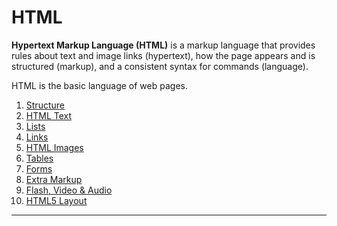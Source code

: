 # HTML

**Hypertext Markup Language (HTML)** is a markup language that provides rules about text and image links (hypertext), how the page appears and is structured (markup), and a consistent syntax for commands (language). 

HTML is the basic language of web pages.

1. [Structure](https://github.com/olem-diga/HTML/blob/main/1.%20Structure/Structure.md)
2. [HTML Text](https://github.com/olem-diga/HTML/blob/main/2.%20Text/HTML%20Text.md)
3. [Lists](https://github.com/olem-diga/HTML/blob/main/3.%20Lists/Lists.md)
4. [Links](https://github.com/olem-diga/HTML/blob/main/4.%20Links/Links.md)
5. [HTML Images](https://github.com/olem-diga/HTML/blob/main/5.%20Images/HTML%20Images.md)
6. [Tables](https://github.com/olem-diga/HTML/blob/main/6.%20Tables/Tables.md)
7. [Forms](https://github.com/olem-diga/HTML/blob/main/7.%20Forms/Forms.md)
8. [Extra Markup](https://github.com/olem-diga/HTML/blob/main/8.%20Extra%20Markup/Extra%20Markup.md)
9. [Flash, Video & Audio](https://github.com/olem-diga/HTML/blob/main/9.%20Flash%2C%20Video%20%26%20Audio/Flash%2C%20Video%20%26%20Audio.md)
10. [HTML5 Layout](https://github.com/olem-diga/HTML/blob/main/10.%20HTML5%20Layout/HTML5%20Layout.md)

---
